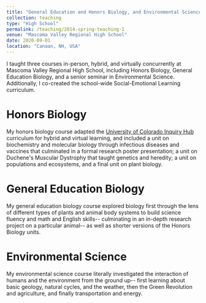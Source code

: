 ```yaml
---
title: "General Education and Honors Biology, and Environmental Science"
collection: teaching
type: "High School"
permalink: /teaching/2014-spring-teaching-1
venue: "Mascoma Valley Regional High School"
date: 2020-09-01
location: "Canaan, NH, USA"
---
```


I taught three courses in-person, hybrid, and virtually concurrently at Mascoma Valley Regional High School, including Honors Biology, General Education Biology, and a senior seminar in Environmental Science. Additionally, I co-created the school-wide Social-Emotional Learning curriculum.

Honors Biology
======
My honors biology course adapted the [University of Colorado Inquiry Hub](https://www.colorado.edu/program/inquiryhub/curricula/inquiryhub-biology) curriculum for hybrid and virtual learning, and included a unit on biochemistry and molecular biology through infectious diseases and vaccines that culminated in a formal research poster presentation; a unit on Duchene's Muscular Dystrophy that taught genetics and heredity; a unit on populations and ecosystems, and a final unit on plant biology.

General Education Biology
======
My general education biology course explored biology first through the lens of different types of plants and animal body systems to build science fluency and math and English skills-- culminating in an in-depth research project on a particular animal-- as well as shorter versions of the Honors Biology units.

Environmental Science
======
My environmental science course literally investigated the interaction of humans and the environment from the ground up-- first learning about basic geology, natural cycles, and the weather, then the Green Revolution and agriculture, and finally transportation and energy.

